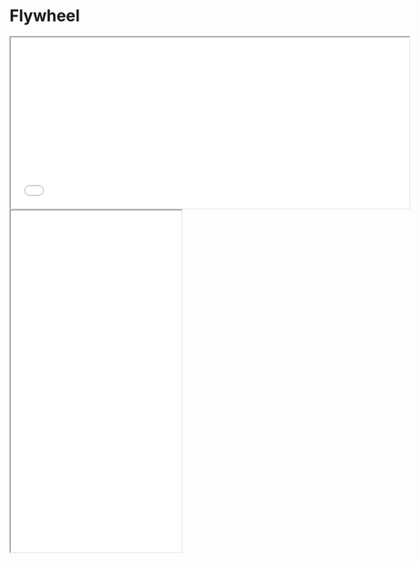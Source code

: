 # Flywheel

<iframe class="my-iframe" width="700" height="300" src="Flywheel Effect.html"></iframe>

<iframe class="my-iframe" width="300" height="600" src="Marketing Funnel.html"></iframe>